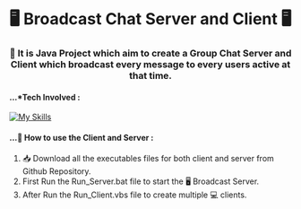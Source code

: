 <h1 align="center">🖥️ Broadcast Chat Server and Client 🖥️</h1>
<h3 align="center">📔 It is Java Project which aim to create a Group Chat Server and Client which broadcast every message to every users active at that time.</h3>

#### ...*Tech Involved : 
[![My Skills](https://skills.thijs.gg/icons?i=java,css,maven,idea&theme=light)](https://skills.thijs.gg)

 
#### ...📗 How to use the Client and Server :
1. 📥 Download all the executables files for both client and server from Github Repository.
2. First Run the Run_Server.bat file to start the 🖥️ Broadcast Server.
3. After Run the Run_Client.vbs file to create multiple 💻 clients.
